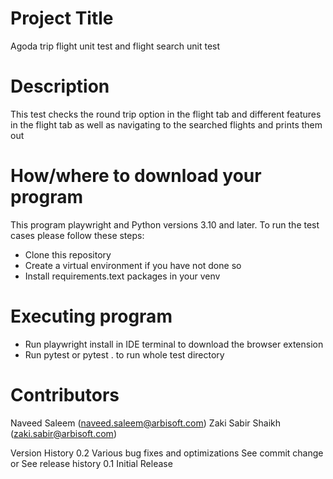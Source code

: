 # Project Title
Agoda trip flight unit test and flight search unit test
# Description
This test checks the round trip option in the flight tab and different features in the flight tab as well as navigating to the searched flights and prints them out 
# How/where to download your program
This program playwright and Python versions 3.10 and later. To run the test cases please follow these steps:
- Clone this repository
- Create a virtual environment if you have not done so
- Install requirements.text packages in your venv

# Executing program
- Run  playwright install in IDE terminal to download the browser extension
- Run pytest <file name> or pytest . to run whole test directory 

# Contributors
Naveed Saleem (naveed.saleem@arbisoft.com)
Zaki Sabir Shaikh (zaki.sabir@arbisoft.com)

Version History
0.2
Various bug fixes and optimizations
See commit change or See release history
0.1
Initial Release


